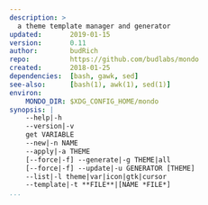 ```yaml
---
description: >
  a theme template manager and generator
updated:       2019-01-15
version:       0.11
author:        budRich
repo:          https://github.com/budlabs/mondo
created:       2018-01-25
dependencies:  [bash, gawk, sed]
see-also:      [bash(1), awk(1), sed(1)]
environ:
    MONDO_DIR: $XDG_CONFIG_HOME/mondo
synopsis: |
    --help|-h  
    --version|-v  
    get VARIABLE   
    --new|-n NAME  
    --apply|-a THEME  
    [--force|-f] --generate|-g THEME|all  
    [--force|-f] --update|-u GENERATOR [THEME]
    --list|-l theme|var|icon|gtk|cursor   
    --template|-t **FILE**|[NAME *FILE*]  
...
```

